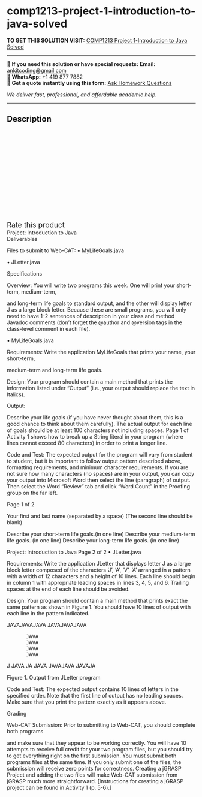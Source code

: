 # comp1213-project-1-introduction-to-java-solved
**TO GET THIS SOLUTION VISIT:** [COMP1213 Project 1-Introduction to Java  Solved](https://www.ankitcodinghub.com/product/comp1213-project-1-introduction-to-java-solved/)


---

📩 **If you need this solution or have special requests:** **Email:** ankitcoding@gmail.com  
📱 **WhatsApp:** +1 419 877 7882  
📄 **Get a quote instantly using this form:** [Ask Homework Questions](https://www.ankitcodinghub.com/services/ask-homework-questions/)

*We deliver fast, professional, and affordable academic help.*

---

<h2>Description</h2>



<div class="kk-star-ratings kksr-auto kksr-align-center kksr-valign-top" data-payload="{&quot;align&quot;:&quot;center&quot;,&quot;id&quot;:&quot;95551&quot;,&quot;slug&quot;:&quot;default&quot;,&quot;valign&quot;:&quot;top&quot;,&quot;ignore&quot;:&quot;&quot;,&quot;reference&quot;:&quot;auto&quot;,&quot;class&quot;:&quot;&quot;,&quot;count&quot;:&quot;0&quot;,&quot;legendonly&quot;:&quot;&quot;,&quot;readonly&quot;:&quot;&quot;,&quot;score&quot;:&quot;0&quot;,&quot;starsonly&quot;:&quot;&quot;,&quot;best&quot;:&quot;5&quot;,&quot;gap&quot;:&quot;4&quot;,&quot;greet&quot;:&quot;Rate this product&quot;,&quot;legend&quot;:&quot;0\/5 - (0 votes)&quot;,&quot;size&quot;:&quot;24&quot;,&quot;title&quot;:&quot;COMP1213 Project 1-Introduction to Java&nbsp; Solved&quot;,&quot;width&quot;:&quot;0&quot;,&quot;_legend&quot;:&quot;{score}\/{best} - ({count} {votes})&quot;,&quot;font_factor&quot;:&quot;1.25&quot;}">

<div class="kksr-stars">

<div class="kksr-stars-inactive">
            <div class="kksr-star" data-star="1" style="padding-right: 4px">


<div class="kksr-icon" style="width: 24px; height: 24px;"></div>
        </div>
            <div class="kksr-star" data-star="2" style="padding-right: 4px">


<div class="kksr-icon" style="width: 24px; height: 24px;"></div>
        </div>
            <div class="kksr-star" data-star="3" style="padding-right: 4px">


<div class="kksr-icon" style="width: 24px; height: 24px;"></div>
        </div>
            <div class="kksr-star" data-star="4" style="padding-right: 4px">


<div class="kksr-icon" style="width: 24px; height: 24px;"></div>
        </div>
            <div class="kksr-star" data-star="5" style="padding-right: 4px">


<div class="kksr-icon" style="width: 24px; height: 24px;"></div>
        </div>
    </div>

<div class="kksr-stars-active" style="width: 0px;">
            <div class="kksr-star" style="padding-right: 4px">


<div class="kksr-icon" style="width: 24px; height: 24px;"></div>
        </div>
            <div class="kksr-star" style="padding-right: 4px">


<div class="kksr-icon" style="width: 24px; height: 24px;"></div>
        </div>
            <div class="kksr-star" style="padding-right: 4px">


<div class="kksr-icon" style="width: 24px; height: 24px;"></div>
        </div>
            <div class="kksr-star" style="padding-right: 4px">


<div class="kksr-icon" style="width: 24px; height: 24px;"></div>
        </div>
            <div class="kksr-star" style="padding-right: 4px">


<div class="kksr-icon" style="width: 24px; height: 24px;"></div>
        </div>
    </div>
</div>


<div class="kksr-legend" style="font-size: 19.2px;">
            <span class="kksr-muted">Rate this product</span>
    </div>
    </div>
<div class="page" title="Page 1">
<div class="layoutArea">
<div class="column">
Project: Introduction to Java

</div>
</div>
<div class="layoutArea">
<div class="column">
Deliverables

Files to submit to Web-CAT: • MyLifeGoals.java

• JLetter.java

Specifications

Overview: You will write two programs this week. One will print your short-term, medium-term,

and long-term life goals to standard output, and the other will display letter J as a large block letter. Because these are small programs, you will only need to have 1-2 sentences of description in your class and method Javadoc comments (don’t forget the @author and @version tags in the class-level comment in each file).

• MyLifeGoals.java

Requirements: Write the application MyLifeGoals that prints your name, your short-term,

medium-term and long-term life goals.

Design: Your program should contain a main method that prints the information listed under “Output” (i.e., your output should replace the text in Italics).

Output:

Describe your life goals (if you have never thought about them, this is a good chance to think about them carefully). The actual output for each line of goals should be at least 100 characters not including spaces. Page 1 of Activity 1 shows how to break up a String literal in your program (where lines cannot exceed 80 characters) in order to print a longer line.

Code and Test: The expected output for the program will vary from student to student, but it is important to follow output pattern described above, formatting requirements, and minimum character requirements. If you are not sure how many characters (no spaces) are in your output, you can copy your output into Microsoft Word then select the line (paragraph) of output. Then select the Word “Review” tab and click “Word Count” in the Proofing group on the far left.

Page 1 of 2

</div>
</div>
<div class="section">
<div class="layoutArea">
<div class="column">
Your first and last name (separated by a space) (The second line should be blank)

Describe your short-term life goals.(in one line) Describe your medium-term life goals. (in one line) Describe your long-term life goals. (in one line)

</div>
</div>
</div>
</div>
<div class="page" title="Page 2">
<div class="layoutArea">
<div class="column">
Project: Introduction to Java Page 2 of 2 • JLetter.java

Requirements: Write the application JLetter that displays letter J as a large block letter composed of the characters ‘J’, ‘A’, ‘V’, ‘A’ arranged in a pattern with a width of 12 characters and a height of 10 lines. Each line should begin in column 1 with appropriate leading spaces in lines 3, 4, 5, and 6. Trailing spaces at the end of each line should be avoided.

Design: Your program should contain a main method that prints exact the same pattern as shown in Figure 1. You should have 10 lines of output with each line in the pattern indicated.

</div>
</div>
<div class="section">
<div class="layoutArea">
<div class="column">
JAVAJAVAJAVA JAVAJAVAJAVA

<pre>      JAVA
      JAVA
      JAVA
      JAVA
</pre>
J JAVA JA JAVA JAVAJAVA JAVAJA

</div>
</div>
</div>
<div class="layoutArea">
<div class="column">
Figure 1. Output from JLetter program

Code and Test: The expected output contains 10 lines of letters in the specified order. Note that the first line of output has no leading spaces. Make sure that you print the pattern exactly as it appears above.

Grading

Web-CAT Submission: Prior to submitting to Web-CAT, you should complete both programs

and make sure that they appear to be working correctly. You will have 10 attempts to receive full credit for your two program files, but you should try to get everything right on the first submission. You must submit both programs files at the same time. If you only submit one of the files, the submission will receive zero points for correctness. Creating a jGRASP Project and adding the two files will make Web-CAT submission from jGRASP much more straightforward. [Instructions for creating a jGRASP project can be found in Activity 1 (p. 5-6).]

</div>
</div>
</div>

